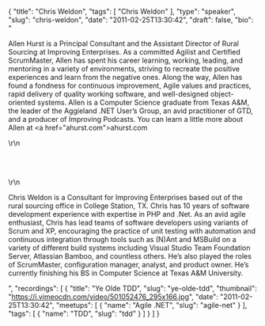 {
  "title": "Chris Weldon",
  "tags": [
    "Chris Weldon"
  ],
  "type": "speaker",
  "slug": "chris-weldon",
  "date": "2011-02-25T13:30:42",
  "draft": false,
  "bio": "<p>Allen Hurst is a Principal Consultant and the Assistant Director of Rural Sourcing at Improving Enterprises. As a committed Agilist and Certified ScrumMaster, Allen has spent his career learning, working, leading, and mentoring in a variety of environments, striving to recreate the positive experiences and learn from the negative ones. Along the way, Allen has found a fondness for continuous improvement, Agile values and practices, rapid delivery of quality working software, and well-designed object-oriented systems. Allen is a Computer Science graduate from Texas A&amp;M, the leader of the Aggieland .NET User&rsquo;s Group, an avid practitioner of GTD, and a producer of Improving Podcasts. You can learn a little more about Allen at <a href=\"ahurst.com\">ahurst.com</a></p>\r\n<p><br /><br /></p>\r\n<p>Chris Weldon is a Consultant for Improving Enterprises based out of the rural sourcing office in College Station, TX. Chris has 10 years of software development experience with expertise in PHP and .Net. As an avid agile enthusiast, Chris has lead teams of software developers using variants of Scrum and XP, encouraging the practice of unit testing with automation and continuous integration through tools such as (N)Ant and MSBuild on a variety of different build systems including Visual Studio Team Foundation Server, Atlassian Bamboo, and countless others. He&rsquo;s also played the roles of ScrumMaster, configuration manager, analyst, and product owner. He&rsquo;s currently finishing his BS in Computer Science at Texas A&amp;M University.</p>",
  "recordings": [
    {
      "title": "Ye Olde TDD",
      "slug": "ye-olde-tdd",
      "thumbnail": "https://i.vimeocdn.com/video/501052476_295x166.jpg",
      "date": "2011-02-25T13:30:42",
      "meetups": [
        {
          "name": "Agile .NET",
          "slug": "agile-net"
        }
      ],
      "tags": [
        {
          "name": "TDD",
          "slug": "tdd"
        }
      ]
    }
  ]
}